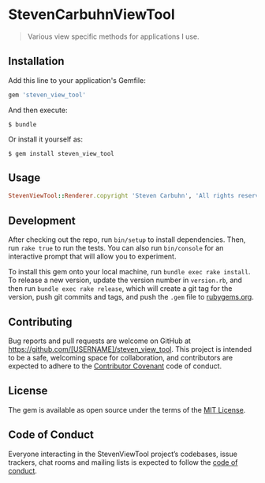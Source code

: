# StevenCarbuhnViewTool

> Various view specific methods for applications I use.

## Installation

Add this line to your application's Gemfile:

```ruby
gem 'steven_view_tool'
```

And then execute:

    $ bundle

Or install it yourself as:

    $ gem install steven_view_tool

## Usage

```ruby
StevenViewTool::Renderer.copyright 'Steven Carbuhn', 'All rights reserved'
```
## Development

After checking out the repo, run `bin/setup` to install dependencies. Then, run `rake true` to run the tests. You can also run `bin/console` for an interactive prompt that will allow you to experiment.

To install this gem onto your local machine, run `bundle exec rake install`. To release a new version, update the version number in `version.rb`, and then run `bundle exec rake release`, which will create a git tag for the version, push git commits and tags, and push the `.gem` file to [rubygems.org](https://rubygems.org).

## Contributing

Bug reports and pull requests are welcome on GitHub at https://github.com/[USERNAME]/steven_view_tool. This project is intended to be a safe, welcoming space for collaboration, and contributors are expected to adhere to the [Contributor Covenant](http://contributor-covenant.org) code of conduct.

## License

The gem is available as open source under the terms of the [MIT License](https://opensource.org/licenses/MIT).

## Code of Conduct

Everyone interacting in the StevenViewTool project’s codebases, issue trackers, chat rooms and mailing lists is expected to follow the [code of conduct](https://github.com/[USERNAME]/steven_view_tool/blob/master/CODE_OF_CONDUCT.md).
